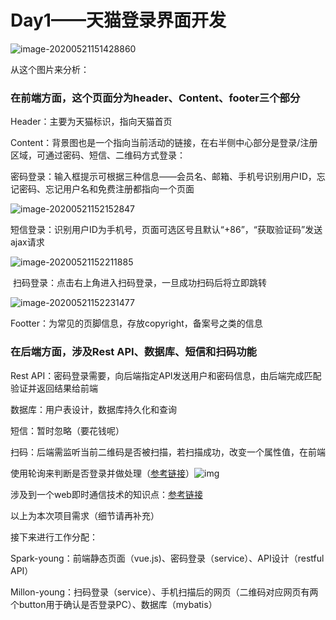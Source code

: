 # Day1——天猫登录界面开发

![image-20200521151428860](C:\Users\Spark\AppData\Roaming\Typora\typora-user-images\image-20200521151428860.png)

从这个图片来分析：

### 在前端方面，这个页面分为header、Content、footer三个部分

Header：主要为天猫标识，指向天猫首页

Content：背景图也是一个指向当前活动的链接，在右半侧中心部分是登录/注册区域，可通过密码、短信、二维码方式登录：

​	密码登录：输入框提示可根据三种信息——会员名、邮箱、手机号识别用户ID，忘记密码、忘记用户名和免费注册都指向一个页面

![image-20200521152152847](C:\Users\Spark\AppData\Roaming\Typora\typora-user-images\image-20200521152152847.png)

​	短信登录：识别用户ID为手机号，页面可选区号且默认“+86”，“获取验证码”发送ajax请求

![image-20200521152211885](C:\Users\Spark\AppData\Roaming\Typora\typora-user-images\image-20200521152211885.png)

​	扫码登录：点击右上角进入扫码登录，一旦成功扫码后将立即跳转

![image-20200521152231477](C:\Users\Spark\AppData\Roaming\Typora\typora-user-images\image-20200521152231477.png)

Footter：为常见的页脚信息，存放copyright，备案号之类的信息

### 在后端方面，涉及Rest API、数据库、短信和扫码功能

Rest API：密码登录需要，向后端指定API发送用户和密码信息，由后端完成匹配验证并返回结果给前端

数据库：用户表设计，数据库持久化和查询

短信：暂时忽略（要花钱呢）

扫码：后端需监听当前二维码是否被扫描，若扫描成功，改变一个属性值，在前端

使用轮询来判断是否登录并做处理（<a href="https://www.codenong.com/js4894cc628127/">参考链接</a>）![img](https://i0.wp.com/upload-images.jianshu.io/upload_images/20130738-0276a5477c41eace.png)

涉及到一个web即时通信技术的知识点：<a href="https://www.cnblogs.com/huchong/p/8595644.html">参考链接</a>

以上为本次项目需求（细节请再补充）

接下来进行工作分配：

Spark-young：前端静态页面（vue.js)、密码登录（service）、API设计（restful API）

Millon-young：扫码登录（service）、手机扫描后的网页（二维码对应网页有两个button用于确认是否登录PC）、数据库（mybatis）

